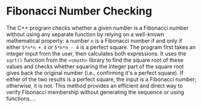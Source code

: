 ﻿# Fibonacci Number Checking

The C++ program checks whether a given number is a Fibonacci number without using any separate function by relying on a well-known mathematical property: a number `n` is a Fibonacci number if and only if either `5*n*n + 4` or `5*n*n - 4` is a perfect square. The program first takes an integer input from the user, then calculates both expressions. It uses the `sqrt()` function from the `<cmath>` library to find the square root of these values and checks whether squaring the integer part of the square root gives back the original number (i.e., confirming it's a perfect square). If either of the two results is a perfect square, the input is a Fibonacci number; otherwise, it is not. This method provides an efficient and direct way to verify Fibonacci membership without generating the sequence or using functions....
